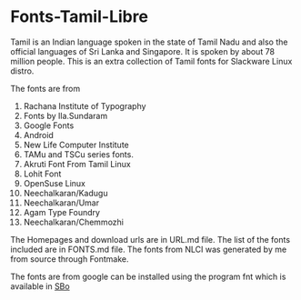 # Fonts-Tamil-Libre

Tamil is an Indian language spoken in the state of Tamil Nadu 
and also the official languages of Sri Lanka and Singapore.
It is spoken by about 78 million people. This is an 
extra collection of Tamil fonts for Slackware Linux distro.

The fonts are from 

1. Rachana Institute of Typography
2. Fonts by Ila.Sundaram
3. Google Fonts
4. Android
5. New Life Computer Institute
6. TAMu and TSCu series fonts.
7. Akruti Font From Tamil Linux
8. Lohit Font
9. OpenSuse Linux
10. Neechalkaran/Kadugu
11. Neechalkaran/Umar
12. Agam Type Foundry
13. Neechalkaran/Chemmozhi


The Homepages and download urls are in URL.md file.
The list of the fonts included are in FONTS.md file. 
The fonts from NLCI was generated by me from source 
through Fontmake.

The fonts are from google can be installed using the 
program fnt which is available in [SBo](https://slackbuilds.org/repository/15.0/system/fnt/)
